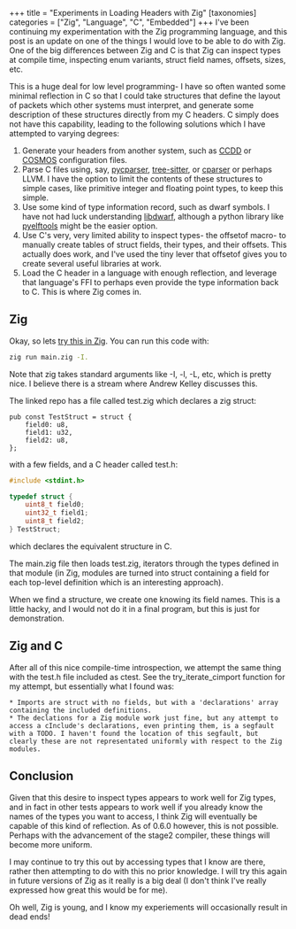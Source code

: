 +++
title = "Experiments in Loading Headers with Zig"
[taxonomies]
categories = ["Zig", "Language", "C", "Embedded"]
+++
I've been continuing my experimentation with the Zig programming language, and this post is an 
update on one of the things I would love to be able to do with Zig. One of the big differences
between Zig and C is that Zig can inspect types at compile time, inspecting enum variants, 
struct field names, offsets, sizes, etc.


This is a huge deal for low level programming- I have so often wanted some minimal reflection
in C so that I could take structures that define the layout of packets which other systems
must interpret, and generate some description of these structures directly from my C
headers. C simply does not have this capability, leading to the following solutions which
I have attempted to varying degrees:


  1. Generate your headers from another system, such as [CCDD](https://github.com/nasa/CCDD) or
  [COSMOS](https://github.com/BallAerospace/COSMOS) configuration files.
  2. Parse C files using, say, [pycparser](https://github.com/eliben/pycparser),
  [tree-sitter](https://github.com/tree-sitter/tree-sitter), or [cparser](https://github.com/tree-sitter/tree-sitter)
  or perhaps LLVM. I have the option to limit the contents of these structures to simple cases, like
  primitive integer and floating point types, to keep this simple.
  3. Use some kind of type information record, such as dwarf symbols. I have not had luck understanding
  [libdwarf](https://www.prevanders.net/dwarf.html), although a python library like [pyelftools](https://github.com/eliben/pyelftools)
  might be the easier option.
  4. Use C's very, very limited ability to inspect types- the offsetof macro- to manually create tables of struct fields, their types,
  and their offsets. This actually does work, and I've used the tiny lever that offsetof gives you to create several useful libraries at work.
  5. Load the C header in a language with enough reflection, and leverage that language's FFI to perhaps even provide the
  type information back to C. This is where Zig comes in.


## Zig
Okay, so lets [try this in Zig](https://github.com/nsmryan/zig_ctest). You can run this code with:
```bash
zig run main.zig -I.
```
Note that zig takes standard arguments like -I, -l, -L, etc, which is pretty nice. I believe there is a stream where Andrew Kelley discusses this.


The linked repo has a file called test.zig which declares a zig struct:
```
pub const TestStruct = struct {
    field0: u8,
    field1: u32,
    field2: u8,
};
```
with a few fields, and a C header called test.h:
```c
#include <stdint.h>

typedef struct {
    uint8_t field0;
    uint32_t field1;
    uint8_t field2;
} TestStruct;
```
which declares the equivalent structure in C.

The main.zig file then loads test.zig, iterators through the types defined in that module (in Zig, modules are turned into struct containing
a field for each top-level definition which is an interesting approach).

When we find a structure, we create one knowing its field names. This is a little hacky, and I would not do it in a final program, but this is just
for demonstration.

## Zig and C
After all of this nice compile-time introspection, we attempt the same thing with the test.h file included as ctest. See the try\_iterate\_cimport
function for my attempt, but essentially what I found was:

    * Imports are struct with no fields, but with a 'declarations' array containing the included definitions.
    * The declations for a Zig module work just fine, but any attempt to access a cInclude's declarations, even printing them, is a segfault
    with a TODO. I haven't found the location of this segfault, but clearly these are not representated uniformly with respect to the Zig modules.


## Conclusion
Given that this desire to inspect types appears to work well for Zig types, and in fact in other tests appears to work well if you already know the
names of the types you want to access, I think Zig will eventually be capable of this kind of reflection. As of 0.6.0 however, this is not possible.
Perhaps with the advancement of the stage2 compiler, these things will become more uniform.


I may continue to try this out by accessing types that I know are there, rather then attempting to do with this no prior knowledge. I will try this
again in future versions of Zig as it really is a big deal (I don't think I've really expressed how great this would be for me).


Oh well, Zig is young, and I know my experiements will occasionally result in dead ends!
